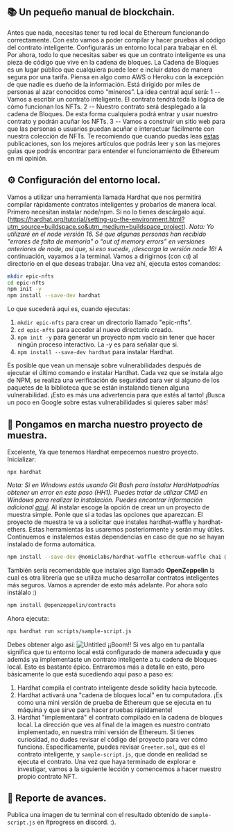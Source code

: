 ## 📚 Un pequeño manual de blockchain.
Antes que nada, necesitas tener tu red local de Ethereum funcionando correctamente. Con esto vamos a poder compilar y hacer pruebas al código del contrato inteligente. Configurarás un entorno local para trabajar en él.
Por ahora, todo lo que necesitas saber es que un contrato inteligente es una pieza de código que vive en la cadena de bloques. La Cadena de Bloques es un lugar público que cualquiera puede leer e incluir datos de manera segura por una tarifa. Piensa en algo como AWS o Heroku con la excepción de que nadie es dueño de la información. Está dirigido por miles de personas al azar conocidos como “mineros”.
La idea central aquí será:
1 --	Vamos a escribir un contrato inteligente. El contrato tendrá toda la lógica de cómo funcionan los NFTs.
2 --	Nuestro contrato será desplegado a la cadena de Bloques. De esta forma cualquiera podrá entrar y usar nuestro contrato y podrán acuñar los NFTs.
3 --	Vamos a construir un sitio web para que las personas o usuarios puedan acuñar e interactuar fácilmente con nuestra colección de NFTs.
Te recomiendo que cuando puedas leas [estas](https://ethereum.org/en/developers/docs/intro-to-ethereum/) publicaciones, son los mejores artículos que podrás leer y son las mejores guías que podrás encontrar para entender el funcionamiento de Ethereum en mi opinión.
## ⚙️ Configuración del entorno local.
Vamos a utilizar una herramienta llamada Hardhat que nos permitirá compilar rápidamente contratos inteligentes y probarlos de manera local. Primero necesitan instalar node/npm. Si no lo tienes descárgalo aquí. (https://hardhat.org/tutorial/setting-up-the-environment.html?utm_source=buildspace.so&utm_medium=buildspace_project).
*Nota: Yo utilizaré en el node versión 16. Sé que algunas personas han recibido "errores de falta de memoria" o “out of memory errors” en versiones anteriores de node, así que, si eso sucede, ¡descarga la versión node 16!*
A continuación, vayamos a la terminal. Vamos a dirigirnos (con `cd`) al directorio en el que deseas trabajar. Una vez ahí, ejecuta estos comandos:
```bash
mkdir epic-nfts
cd epic-nfts
npm init -y
npm install --save-dev hardhat
```
Lo que sucederá aqui es, cuando ejecutas:
1. `mkdir epic-nfts` para crear un directorio llamado "epic-nfts".
2. `cd epic-nfts` para acceder al nuevo directorio creado.
3. `npm init -y` para generar un proyecto npm vacío sin tener que hacer ningún proceso interactivo. La -y es para señalar que si.
4. `npm install --save-dev hardhat` para instalar Hardhat.

Es posible que vean un mensaje sobre vulnerabilidades después de ejecutar el último comando e instalar Hardhat. Cada vez que se instala algo de NPM, se realiza una verificación de seguridad para ver si alguno de los paquetes de la biblioteca que se están instalando tienen alguna vulnerabilidad. ¡Esto es más una advertencia para que estés al tanto! ¡Busca un poco en Google sobre estas vulnerabilidades si quieres saber más!
## 🔨 Pongamos en marcha nuestro proyecto de muestra.
Excelente, Ya que tenemos Hardhat empecemos nuestro proyecto.
Inicializar:
```
npx hardhat
```
*Nota: Si en Windows estás usando Git Bash para instalar HardHatpodrías obtener un error en este paso (HH1). Puedes tratar de utilizar CMD en Windows para realizar la instalación. Puedes encontrar información adicional [aquí](https://github.com/nomiclabs/hardhat/issues/1400#issuecomment-824097242).*
Al instalar escoge la opción de crear un un proyecto de muestra simple. Ponle que si a todas las opciones que aparezcan.
El proyecto de muestra te va a solicitar que instales hardhat-waffle y hardhat-ethers. Estas herramientas las usaremos posteriormente y serán muy útiles.
Continuemos e instalemos estas dependencias en caso de que no se hayan instalado de forma automática.
```bash
npm install --save-dev @nomiclabs/hardhat-waffle ethereum-waffle chai @nomiclabs/hardhat-ethers ethers
```
También sería recomendable que instales algo llamado **OpenZeppelin** la cual es otra librería que se utiliza mucho desarrollar contratos inteligentes más seguros. Vamos a aprender de esto más adelante. Por ahora solo instálalo :)
```bash
npm install @openzeppelin/contracts
```
Ahora ejecuta:
```bash
npx hardhat run scripts/sample-script.js
```
Debes obtener algo así:
![Untitled](https://i.imgur.com/LIYT9tf.png)
¡¡Boom!! Si ves algo en tu pantalla significa que tu entorno local está configurado de manera adecuada **y** que además ya implementaste un contrato inteligente a tu cadena de bloques local.
Esto es bastante épico. Entraremos más a detalle en esto, pero básicamente lo que está sucediendo aquí paso a paso es:
1.	Hardhat compila el contrato inteligente desde solidity hacia bytecode.
2.	Hardhat activará una "cadena de bloques local" en tu computadora. ¡Es como una mini versión de prueba de Ethereum que se ejecuta en tu máquina y que sirve para hacer pruebas rápidamente!
3.	Hardhat "implementará" el contrato compilado en la cadena de bloques local. La dirección que ves al final de la imagen es nuestro contrato implementado, en nuestra mini versión de Ethereum.
Si tienes curiosidad, no dudes revisar el código del proyecto para ver cómo funciona. Específicamente, puedes revisar `Greeter.sol`, que es el contrato inteligente, y `sample-script.js`, que donde en realidad se ejecuta el contrato.
Una vez que haya terminado de explorar e investigar, vamos a la siguiente lección y comencemos a hacer nuestro propio contrato NFT.
## 🚨 Reporte de avances.
Publica una imagen de tu terminal con el resultado obtenido de `sample-script.js` en #progress en discord. :).
